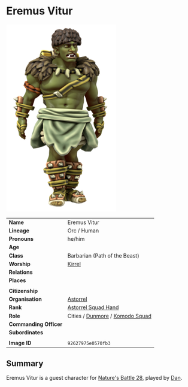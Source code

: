 # Eremus Vitur

<img src="https://raw.githubusercontent.com/jesskelsall/astarus-images/main/characters/portraits/92627975e0570fb3.png" height="500" />

|||
| --- | --- |
| **Name** | Eremus Vitur | character.3
| **Lineage** | Orc / Human |
| **Pronouns** | he/him |
| **Age** | |
| **Class** | Barbarian (Path of the Beast) |
| **Worship** | [Kirrel](../gods/deities/kirrel.md) |
| **Relations** | |
| **Places** | |
|||
| **Citizenship** | |
| **Organisation** | [Astorrel](../organisations/astorrel/astorrel.md) |
| **Rank** | [Astorrel Squad Hand](../organisations/astorrel/ranks/astorrel-squad-hand.md) |
| **Role** | Cities / [Dunmore](../places/cities/dunmore.md) / [Komodo Squad](../organisations/astorrel/squads/komodo-squad.md) |
| **Commanding Officer** | |
| **Subordinates** | |
|||
| **Image ID** | `92627975e0570fb3` |

## Summary

Eremus Vitur is a guest character for [Nature's Battle 28](../storylines/ended/natures-battle-28.md), played by [Dan](../players/dan.md).
